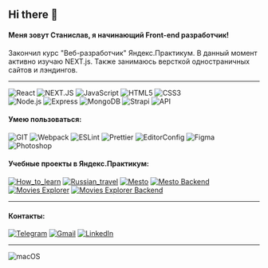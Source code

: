 ## Hi there 👋
#### Меня зовут Станислав, я начинающий Front-end разработчик!
Закончил курс "Веб-разработчик" Яндекс.Практикум. 
В данный момент активно изучаю NEXT.js.
Также занимаюсь версткой одностраничных сайтов и лэндингов.

---
![React](https://img.shields.io/badge/-React-141130?style=for-the-badge&logo=React)
![NEXT.JS](https://img.shields.io/badge/-NEXTJS-141130?style=for-the-badge&logo=nextdotjs&logoColor=FF0000)
![JavaScript](https://img.shields.io/badge/-JavaScript-141130?style=for-the-badge&logo=JavaScript&logoColor=yellow)
![HTML5](https://img.shields.io/badge/-HTML5-141130?style=for-the-badge&logo=HTML5&logoColor=FF0000)
![CSS3](https://img.shields.io/badge/-CSS3-141130?style=for-the-badge&logo=CSS3&logoColor=009900)  
![Node.js](https://img.shields.io/badge/-Node.js-141130?style=for-the-badge&logo=Node.js)
![Express](https://img.shields.io/badge/-Express-141130?style=for-the-badge&logo=Express)
![MongoDB](https://img.shields.io/badge/-MongoDB-141130?style=for-the-badge&logo=MongoDB)
![Strapi](https://img.shields.io/badge/-Strapi-141130?style=for-the-badge&logo=strapi)
![API](https://img.shields.io/badge/-API-141130?style=for-the-badge)

#### Умею пользоваться:
![GIT](https://img.shields.io/badge/-Git-141130?style=for-the-badge&logo=GIT&logoColor=FFFFFF)
![Webpack](https://img.shields.io/badge/-Webpack-141130?style=for-the-badge&logo=Webpack&)
![ESLint](https://img.shields.io/badge/-ESlint-141130?style=for-the-badge&logo=ESlint)
![Prettier](https://img.shields.io/badge/-Prettier-141130?style=for-the-badge&logo=Prettier)
![EditorConfig](https://img.shields.io/badge/-Editorconfig-141130?style=for-the-badge&logo=Editorconfig)
![Figma](https://img.shields.io/badge/-Figma-141130?style=for-the-badge&logo=Figma)
![Photoshop](https://img.shields.io/badge/-Photoshop-141130?style=for-the-badge&logo=AdobePhotoshop)


#### Учебные проекты в Яндекс.Практикум:

[![How_to_learn](https://img.shields.io/badge/-How_to_learn-141130?style=for-the-badge)](https://github.com/yurovdigital/how-to-learn)
[![Russian_travel](https://img.shields.io/badge/-Russian_travel-141130?style=for-the-badge)](https://github.com/yurovdigital/russian-travel)
[![Mesto](https://img.shields.io/badge/-Mesto-141130?style=for-the-badge)](https://github.com/yurovdigital/mesto-react)
[![Mesto Backend](https://img.shields.io/badge/-Mesto_Backend-141130?style=for-the-badge)](https://github.com/yurovdigital/express-mesto)
[![Movies Explorer](https://img.shields.io/badge/-Movies_Explorer-141130?style=for-the-badge)](https://github.com/yurovdigital/movies-explorer-frontend)
[![Movies Explorer Backend](https://img.shields.io/badge/-Movies_Explorer_Backend-141130?style=for-the-badge)](https://github.com/yurovdigital/movies-explorer-api)

---
#### Контакты:
[![Telegram](https://img.shields.io/badge/-Telegram-141130?style=for-the-badge&logo=Telegram)](https://t.me/yurovdigital)
[![Gmail](https://img.shields.io/badge/-Yurovdigital@gmail.com-141130?style=for-the-badge&logo=Gmail)](mailto:yurovdigital@gmail.com)
[![LinkedIn](https://img.shields.io/badge/-LinkedIn-141130?style=for-the-badge&logo=LinkedIn)](www.linkedin.com/in/yurovdigital)

---
![macOS](https://img.shields.io/static/v1?label=macOS&message=user&color=141130&labelColor=ffffff&style=for-the-badge)


